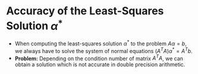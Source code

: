 # Accuracy of the Least-Squares Solution $\alpha^*$   
- When computing the least-squares solution $\alpha^*$ to the problem $A\alpha = b$, we always have to solve the system of normal equations $(A^TA)\alpha^* = A^Tb$.
- **Problem:** Depending on the condition number of matrix $A^TA$, we can obtain a solution which is not accurate in double precision arithmetic.